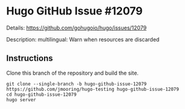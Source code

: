# Hugo GitHub Issue #12079

Details: <https://github.com/gohugoio/hugo/issues/12079>

Description: multilingual: Warn when resources are discarded

## Instructions

Clone this branch of the repository and build the site.

```text
git clone --single-branch -b hugo-github-issue-12079 https://github.com/jmooring/hugo-testing hugo-github-issue-12079
cd hugo-github-issue-12079
hugo server
```

